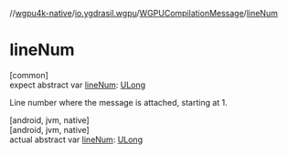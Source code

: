 //[wgpu4k-native](../../../index.md)/[io.ygdrasil.wgpu](../index.md)/[WGPUCompilationMessage](index.md)/[lineNum](line-num.md)

# lineNum

[common]\
expect abstract var [lineNum](line-num.md): [ULong](https://kotlinlang.org/api/core/kotlin-stdlib/kotlin/-u-long/index.html)

Line number where the message is attached, starting at 1.

[android, jvm, native]\
[android, jvm, native]\
actual abstract var [lineNum](line-num.md): [ULong](https://kotlinlang.org/api/core/kotlin-stdlib/kotlin/-u-long/index.html)